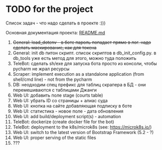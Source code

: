 # TODO for the project

Список задач - что надо сделать в проекте :)))

Основная документация проекта: [README.md](README.md)

1. ~~General: load_dotenv - в боте пароль попадает прямо в лог. надо сделать маскирование, как для токена~~
2. General: init db питон скрипт. список скриптов в db_init_config.py. в db_tools уже есть метод для этого,
   можно туда положить
3. TeleBot: сделать sh/exe для запуска бота просто из консоли, чтобы pycharm не жрал ресурсы
4. Scraper: implement execution as a standalone application (from shell/cmd line) - not from the pycharm
5. DB: неодходим спец префикс для таблиц скрапера в БД - они перемешиваются с таблицами Джанги
6. Web UI: добавить поле stage (courts table)
7. Web UI: убрать ID со страницы + алиас суда
8. Web UI: кнопка на сайте добавляющая подписку в боте
9. Web UI: статистика - новое поле - дата обновления
10. Web UI: add build/deployment script(s) - automation
11. TeleBot: dockerize (create docker file for the bot)
12. TeleBot: deployment to the k8s/microk8s (see: https://microk8s.io/)
13. Web UI: switch to the latest version of Bootstrap Framework (5.2 - ?)
14. Web UI: proper serving of the static files
15. ???
